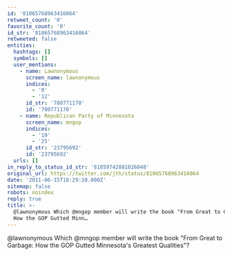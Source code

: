 ```yaml
---
id: '81065768963416064'
retweet_count: '0'
favorite_count: '0'
id_str: '81065768963416064'
retweeted: false
entities:
  hashtags: []
  symbols: []
  user_mentions:
    - name: Lawnonymous
      screen_name: lawnonymous
      indices:
        - '0'
        - '12'
      id_str: '780771170'
      id: '780771170'
    - name: Republican Party of Minnesota
      screen_name: mngop
      indices:
        - '19'
        - '25'
      id_str: '23795692'
      id: '23795692'
  urls: []
in_reply_to_status_id_str: '81059742881026048'
original_url: https://twitter.com/jth/status/81065768963416064
date: '2011-06-15T18:29:20.000Z'
sitemap: false
robots: noindex
reply: true
title: >-
  @lawnonymous Which @mngop member will write the book "From Great to Garbage:
  How the GOP Gutted Minn…
---
```


@lawnonymous Which @mngop member will write the book "From Great to Garbage: How the GOP Gutted Minnesota's Greatest Qualities"?